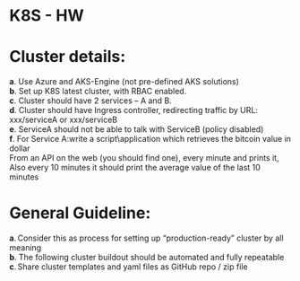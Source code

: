 # K8S - HW<br>

# Cluster details:<br>
<b>a</b>. Use Azure and AKS-Engine (not pre-defined AKS solutions)<br>
<b>b</b>. Set up K8S latest cluster, with RBAC enabled.<br>
<b>c</b>. Cluster should have 2 services – A and B.<br>
<b>d</b>. Cluster should have Ingress controller, redirecting traffic by URL: xxx/serviceA or xxx/serviceB<br>
<b>e</b>. ServiceA should not be able to talk with ServiceB (policy disabled)<br>
<b>f</b>. For Service A:write a script\application which retrieves the bitcoin value in dollar<br>
   From an API on the web (you should find one), every minute and prints it,<br>
   Also every 10 minutes it should print the average value of the last 10 minutes<br>

# General Guideline:<br>
<b>a</b>. Consider this as process for setting up “production-ready” cluster by all meaning<br>
<b>b</b>. The following cluster buildout should be automated and fully repeatable<br>
<b>c</b>. Share cluster templates and yaml files as GitHub repo / zip file<br>
